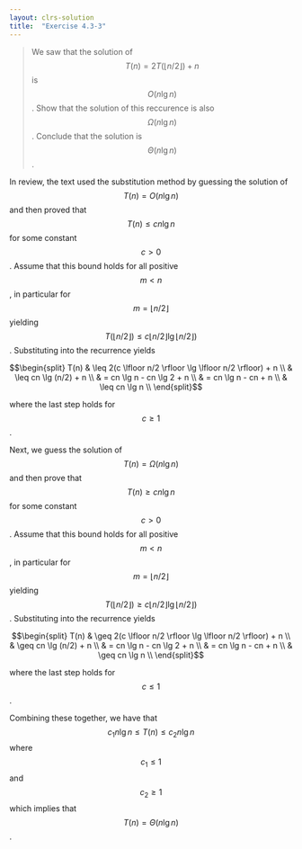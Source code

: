```yaml
---
layout: clrs-solution
title:  "Exercise 4.3-3"
---
```

>We saw that the solution of $$T(n) = 2T(\lfloor n/2 \rfloor) + n$$ is $$O( n \lg n)$$. Show that the solution of this reccurence is also $$\Omega(n \lg n)$$. Conclude that the solution is $$\Theta(n \lg n)$$.

In review, the text used the substitution method by guessing the solution of $$T(n) = O(n \lg n)$$ and then proved that $$T(n) \leq cn \lg n$$ for some constant $$c > 0$$. Assume that this bound holds for all positive $$m < n$$, in particular for $$m = \lfloor n/2 \rfloor$$ yielding $$T(\lfloor n/2 \rfloor) \leq c \lfloor n/2 \rfloor \lg \lfloor n/2 \rfloor)$$. Substituting into the recurrence yields

$$\begin{split}
T(n) & \leq 2(c \lfloor n/2 \rfloor \lg \lfloor n/2 \rfloor) + n \\
& \leq cn \lg (n/2) + n \\
& = cn \lg n - cn \lg 2 + n \\
& = cn \lg n - cn + n \\
& \leq cn \lg n \\
\end{split}$$

where the last step holds for $$c \geq 1$$.

Next, we guess the solution of $$T(n) = \Omega(n \lg n)$$ and then prove that $$T(n) \geq cn \lg n$$ for some constant $$c > 0$$. Assume that this bound holds for all positive $$m < n$$, in particular for $$m = \lfloor n/2 \rfloor$$ yielding $$T(\lfloor n/2 \rfloor) \geq c \lfloor n/2 \rfloor \lg \lfloor n/2 \rfloor)$$. Substituting into the recurrence yields

$$\begin{split}
T(n) & \geq 2(c \lfloor n/2 \rfloor \lg \lfloor n/2 \rfloor) + n \\
& \geq cn \lg (n/2) + n \\
& = cn \lg n - cn \lg 2 + n \\
& = cn \lg n - cn + n \\
& \geq cn \lg n \\
\end{split}$$

where the last step holds for $$c \leq 1$$.

Combining these together, we have that $$c_1 n \lg n \leq T(n) \leq c_2 n \lg n$$ where $$c_1 \leq 1$$ and $$c_2 \geq 1$$ which implies that $$T(n) = \Theta(n \lg n)$$.